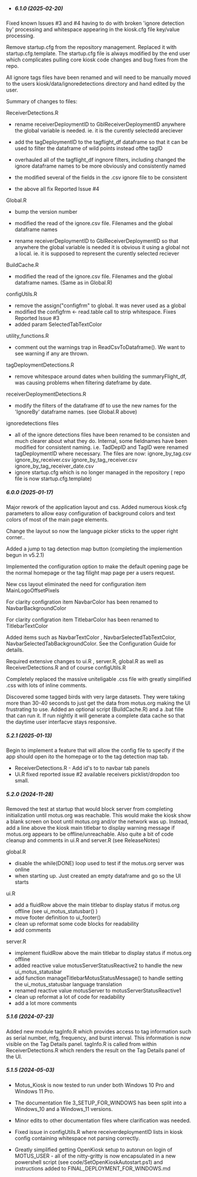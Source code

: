 - ##### 6.1.0 (2025-02-20)

Fixed known Issues #3 and #4 having to do with broken 'ignore detection by' processing 
and whitespace appearing in the kiosk.cfg file key/value processing.

Remove startup.cfg from the repository management. Replaced it with startup.cfg.template.  The startup.cfg file is always modified by the end user which complicates pulling core kiosk code changes and bug fixes from the repo.  

All ignore tags files have been renamed and will need to be manually moved to the users kiosk/data/ignoredetections directory and hand edited by the user.

Summary of changes to files:

ReceiverDetections.R
- rename receiverDeploymentID to GblReceiverDeploymentID anywhere the global
 variable is needed.  ie. it is the curently selectedd areciever

- add the tagDeploymentID to the tagflight_df dataframe so that
 it can be used to filter the dataframe of wild points instead ofthe tagID

 - overhauled all of the tagflight_df ingnore filters, including changed the
 ignore dataframe names to be more obviously and consistently named

 - the modified several of the fields in the .csv ignore file to be consistent
 - the above all fix Reported Issue #4

 Global.R
 - bump the version number

 - modified the read of the ignore.csv file.  Filenames and the global dataframe names

 - rename receiverDeploymentID to GblReceiverDeploymentID so that anywhere the global
 variable is needed it is obvious it using a global not a local.  ie. it is
    supposed to represent the curently selected reciever

 BuildCache.R
 - modified the read of the ignore.csv file.  Filenames and the global dataframe names. (Same as in Global.R)

 configUtils.R

 - remove the  assign("configfrm" to global.  It was never used as a global
 - modified the configfrm <- read.table call to strip whitespace. Fixes Reported Issue #3
 - added param SelectedTabTextColor

 utility_functions.R
 - comment out the warnings trap in ReadCsvToDataframe().  We want to see warning if any
 are thrown.

 tagDeploymentDetections.R
 - remove whitespace around dates when building the summaryFlight_df, was causing
    problems when filtering dateframe by date.

 receiverDeploymentDetections.R
 -  modify the filters of the dataframe df to use the new names for the 'IgnoreBy'
 dataframe names. (see Global.R above)

 ignoredetections files
 - all of the ignore detections files have been renamed to be consisten and much
 clearer about what they do.  Internal, some fieldnames have been modified
   for consistent naming. i.e. TadDepID and TagID were renamed tagDeploymentID
   where necessary.  The files are now:
    ignore_by_tag.csv
    ignore_by_receiver.csv
    ignore_by_tag_receiver.csv
    ignore_by_tag_receiver_date.csv
 - ignore startup.cfg which is no longer managed in the repository ( repo file is now startup.cfg.template)


##### 6.0.0 (2025-01-17)

Major rework of the application layout and css.  Added numerous kiosk.cfg parameters to allow easy configuration of background colors and text colors of most of the main page elements.

Change the layout so now the language picker sticks to the upper right corner..

Added a jump to tag detection map button (completing the implemention begun in v5.2.1)

Implemented the configuration option to make the default opening page be the normal homepage or the tag filight map page per a users request.

New css layout eliminated the need for configuration item MainLogoOffsetPixels

For clarity configration item NavbarColor has been renamed to NavbarBackgroundColor

For clarity configration item TitlebarColor has been renamed to TitlebarTextColor

Added items such as NavbarTextColor , NavbarSelectedTabTextColor, NavbarSelectedTabBackgroundColor.  See the Configuration Guide for details.

Required extensive changes to ui.R ,  server.R, global.R as well as ReceiverDetections.R and of course configUtils.R

Completely replaced the massive uniteligable .css file with greatly simplified .css with lots of inline comments. 

Discovered some tagged birds with very large datasets. They were taking more than 30-40 seconds to just get the data from motus.org making the UI frustrating to use.  Added an optional script (BuildCache.R) and a .bat fille that can run it.  If run nightly it will generate a complete data cache so that the daytime user interfacve stays responsive.



##### 5.2.1 (2025-01-13)

Begin to implement a feature that will allow the config file to specify if the app should open ito the homepage or to the tag detection map tab.

- ReceiverDetections.R - Add id's to to navbar tab panels
- Ui.R fixed reported issue #2 available receivers picklist/dropdon too small.



##### 5.2.0 (2024-11-28)

Removed the test at startup that would block server from completing
initialization until motus.org was reachable. This would make the
kiosk show a blank screen on boot until motus.org and/or the network
was up. Instead, add a line above the kiosk main titlebar to display warning
message if motus.org appears to be offline/unreachable.  Also quite a bit
of code cleanup and comments in ui.R and server.R  (see ReleaseNotes)

global.R

- disable the while(DONE) loop used to test if the motus.org server was online
- when starting up. Just created an empty dataframe and go so the UI starts

ui.R

- add a fluidRow above the main titlebar to display status if motus.org offline
  (see ui_motus_statusbar() )
- move footer definition to ui_footer() 
- clean up reformat some code blocks for readability
- add comments

server.R

- implement fluidRow above the main titlebar to display status if motus.org offline
- added reactive value motusServerStatusReactive2 to handle the new ui_motus_statusbar
- add function manageTitlebarMotusStatusMessage() to handle setting the ui_motus_statusbar
  language translation
- renamed reactive value motusServer to motusServerStatusReactive1 
- clean up reformat a lot of code for readability
- add a lot more comments

##### 5.1.6 (2024-07-23)

Added new module tagInfo.R which provides access to tag information such as serial number, mfg, frequency, and burst interval. This information is now visible on the Tag Details panel. tagInfo.R is called from within ReceiverDetections.R which renders the result on the Tag Details panel of the UI.

##### 5.1.5 (2024-05-03)

- Motus_Kiosk is now tested to run under both Windows 10 Pro and Windows 11 Pro.

- The documentation file 3_SETUP_FOR_WINDOWS has been split into a Windows_10 and a Windows_11 versions.

- Minor edits to other documentation files where clarification was needed.

- Fixed issue in configUtils.R where receiverdeploymentID lists in kiosk config containing whitespace not parsing correctly.

- Greatly simplified getting OpenKiosk setup to autorun on login of MOTUS_USER - all of the nitty-gritty is now encapsulated in a new powershell script (see code/SetOpenKioskAutostart.ps1) and instructions added to FINAL_DEPLOYMENT_FOR_WINDOWS.md

  
